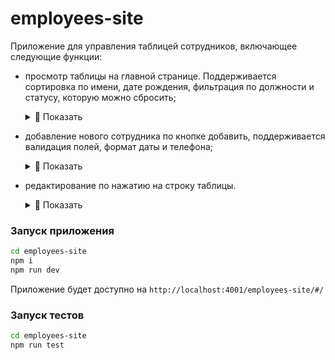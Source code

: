 # employees-site

Приложение для управления таблицей сотрудников, включающее следующие функции:

- просмотр таблицы на главной странице. Поддерживается сортировка по имени, дате рождения, фильтрация по должности и статусу, которую можно сбросить;

    <details>
    <summary> 👀 Показать </summary>
    <p>
        <img src="" hspace="10" width='700'>
    </p>
    </details>

- добавление нового сотрудника по кнопке добавить, поддерживается валидация полей, формат даты и телефона;

    <details>
    <summary> 👀 Показать </summary>
    <p>
        <img src="" hspace="10" width='700'>
        <img src="" hspace="10" width='700'>
    </p>
    </details>

- редактирование по нажатию на строку таблицы.

    <details>
    <summary> 👀 Показать </summary>
    <p>
        <img src="" hspace="10" width='700'>
        <img src="" hspace="10" width='700'>
    </p>
    </details>

### Запуск приложения

```bash
cd employees-site
npm i
npm run dev
```

Приложение будет доступно на `http://localhost:4001/employees-site/#/`

### Запуск тестов

```bash
cd employees-site
npm run test
```
